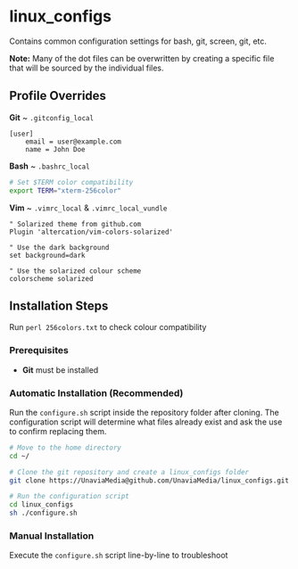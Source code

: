 # linux_configs
Contains common configuration settings for bash, git, screen, git, etc.

**Note:**
Many of the dot files can be overwritten by creating a specific file that will be sourced by the individual files.

## Profile Overrides
**Git** ~ `.gitconfig_local`
```
[user]
	email = user@example.com
	name = John Doe
```

**Bash** ~ `.bashrc_local`
```bash
# Set $TERM color compatibility
export TERM="xterm-256color"
```

**Vim** ~ `.vimrc_local` & `.vimrc_local_vundle`
```vim
" Solarized theme from github.com
Plugin 'altercation/vim-colors-solarized'
```
```vim
" Use the dark background
set background=dark

" Use the solarized colour scheme
colorscheme solarized
```

## Installation Steps

Run `perl 256colors.txt` to check colour compatibility

### Prerequisites
 - **Git** must be installed

### Automatic Installation (Recommended)
Run the `configure.sh` script inside the repository folder after cloning. The configuration script will determine what files already exist and ask the use to confirm replacing them.

```bash
# Move to the home directory
cd ~/

# Clone the git repository and create a linux_configs folder
git clone https://UnaviaMedia@github.com/UnaviaMedia/linux_configs.git

# Run the configuration script
cd linux_configs
sh ./configure.sh
```

### Manual Installation
Execute the `configure.sh` script line-by-line to troubleshoot
